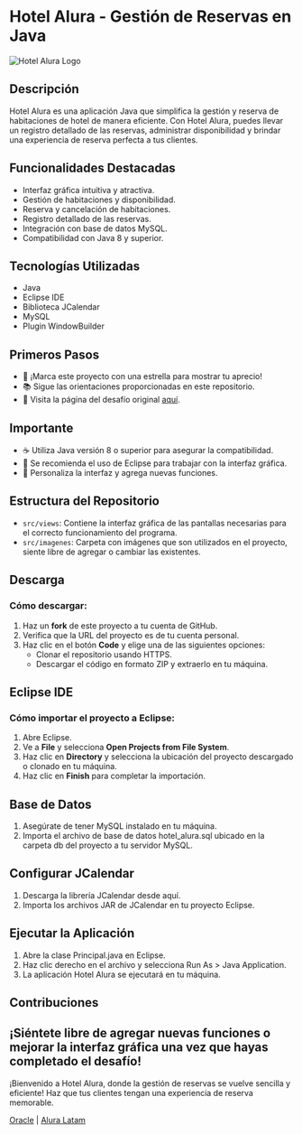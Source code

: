 # Hotel Alura - Gestión de Reservas en Java

![Hotel Alura Logo](https://user-images.githubusercontent.com/91544872/189419040-c093db78-c970-4960-8aca-ffcc11f7ffaf.png)

## Descripción

Hotel Alura es una aplicación Java que simplifica la gestión y reserva de habitaciones de hotel de manera eficiente. Con Hotel Alura, puedes llevar un registro detallado de las reservas, administrar disponibilidad y brindar una experiencia de reserva perfecta a tus clientes.

## Funcionalidades Destacadas

- Interfaz gráfica intuitiva y atractiva.
- Gestión de habitaciones y disponibilidad.
- Reserva y cancelación de habitaciones.
- Registro detallado de las reservas.
- Integración con base de datos MySQL.
- Compatibilidad con Java 8 y superior.

## Tecnologías Utilizadas

- Java
- Eclipse IDE
- Biblioteca JCalendar
- MySQL
- Plugin WindowBuilder

## Primeros Pasos

- 🌟 ¡Marca este proyecto con una estrella para mostrar tu aprecio!
- 📚 Sigue las orientaciones proporcionadas en este repositorio.
- 📃 Visita la página del desafío original [aquí](https://www.aluracursos.com/challenges/oracle-one-back-end/hotelalura).

## Importante

- ☕ Utiliza Java versión 8 o superior para asegurar la compatibilidad.
- 📝 Se recomienda el uso de Eclipse para trabajar con la interfaz gráfica.
- 🎨 Personaliza la interfaz y agrega nuevas funciones.

## Estructura del Repositorio

- `src/views`: Contiene la interfaz gráfica de las pantallas necesarias para el correcto funcionamiento del programa.
- `src/imagenes`: Carpeta con imágenes que son utilizados en el proyecto, siente libre de agregar o cambiar las existentes.

## Descarga

### Cómo descargar:

1. Haz un **fork** de este proyecto a tu cuenta de GitHub.
2. Verifica que la URL del proyecto es de tu cuenta personal.
3. Haz clic en el botón **Code** y elige una de las siguientes opciones:
   - Clonar el repositorio usando HTTPS.
   - Descargar el código en formato ZIP y extraerlo en tu máquina.

## Eclipse IDE

### Cómo importar el proyecto a Eclipse:

1. Abre Eclipse.
2. Ve a **File** y selecciona **Open Projects from File System**.
3. Haz clic en **Directory** y selecciona la ubicación del proyecto descargado o clonado en tu máquina.
4. Haz clic en **Finish** para completar la importación.

## Base de Datos

1. Asegúrate de tener MySQL instalado en tu máquina.
2. Importa el archivo de base de datos hotel_alura.sql ubicado en la carpeta db del proyecto a tu servidor MySQL.

## Configurar JCalendar

1. Descarga la librería JCalendar desde aquí.
2. Importa los archivos JAR de JCalendar en tu proyecto Eclipse.

## Ejecutar la Aplicación

1. Abre la clase Principal.java en Eclipse.
2. Haz clic derecho en el archivo y selecciona Run As > Java Application.
3. La aplicación Hotel Alura se ejecutará en tu máquina.

## Contribuciones

¡Siéntete libre de agregar nuevas funciones o mejorar la interfaz gráfica una vez que hayas completado el desafío!
---

¡Bienvenido a Hotel Alura, donde la gestión de reservas se vuelve sencilla y eficiente! Haz que tus clientes tengan una experiencia de reserva memorable.

[Oracle](https://www.linkedin.com/company/oracle/) | [Alura Latam](https://www.linkedin.com/company/alura-latam/mycompany/)

